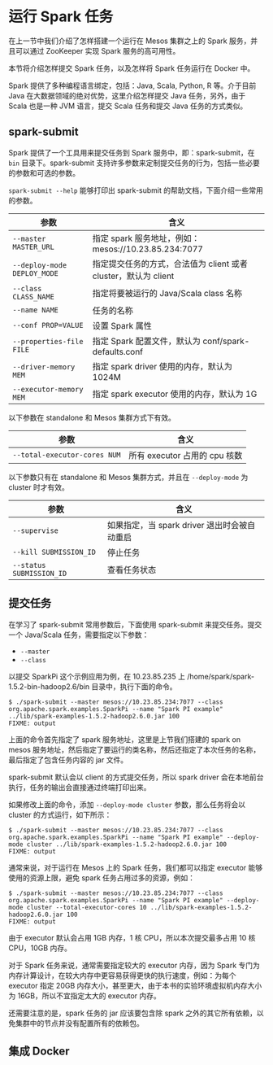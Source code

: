 # 运行 Spark 任务

在上一节中我们介绍了怎样搭建一个运行在 Mesos 集群之上的 Spark 服务，并且可以通过 ZooKeeper 实现 Spark 服务的高可用性。

本节将介绍怎样提交 Spark 任务，以及怎样将 Spark 任务运行在 Docker 中。

Spark 提供了多种编程语言绑定，包括：Java, Scala, Python, R 等。介于目前 Java 在大数据领域的绝对优势，这里介绍怎样提交 Java 任务，另外，由于 Scala 也是一种 JVM 语言，提交 Scala 任务和提交 Java 任务的方式类似。

## spark-submit

Spark 提供了一个工具用来提交任务到 Spark 服务中，即：spark-submit，在 `bin` 目录下。spark-submit 支持许多参数来定制提交任务的行为，包括一些必要的参数和可选的参数。

`spark-submit --help` 能够打印出 spark-submit 的帮助文档，下面介绍一些常用的参数。

参数 | 含义
------ | -----
`--master MASTER_URL` | 指定 spark 服务地址，例如：mesos://10.23.85.234:7077
`--deploy-mode DEPLOY_MODE` | 指定提交任务的方式，合法值为 client 或者 cluster，默认为 client
`--class CLASS_NAME` | 指定将要被运行的 Java/Scala class 名称
`--name NAME` | 任务的名称
`--conf PROP=VALUE` | 设置 Spark 属性
`--properties-file FILE` | 指定 Spark 配置文件，默认为 conf/spark-defaults.conf
`--driver-memory MEM` | 指定 spark driver 使用的内存，默认为 1024M
`--executor-memory MEM` | 指定 spark executor 使用的内存，默认为 1G

以下参数在 standalone 和 Mesos 集群方式下有效。

参数 | 含义
------ | -----
`--total-executor-cores NUM` | 所有 executor 占用的 cpu 核数

以下参数只有在 standalone 和 Mesos 集群方式，并且在 `--deploy-mode` 为 cluster 时才有效。

参数 | 含义
------ | -----
`--supervise` | 如果指定，当 spark driver 退出时会被自动重启
`--kill SUBMISSION_ID` | 停止任务
`--status SUBMISSION_ID` | 查看任务状态

## 提交任务

在学习了 spark-submit 常用参数后，下面使用 spark-submit 来提交任务。提交一个 Java/Scala 任务，需要指定以下参数：

  - `--master`
  - `--class`

以提交 SparkPi 这个示例应用为例，在 10.23.85.235 上 /home/spark/spark-1.5.2-bin-hadoop2.6/bin 目录中，执行下面的命令。

```
$ ./spark-submit --master mesos://10.23.85.234:7077 --class org.apache.spark.examples.SparkPi --name "Spark PI example" ../lib/spark-examples-1.5.2-hadoop2.6.0.jar 100
FIXME: output
```

上面的命令首先指定了 spark 服务地址，这里是上节我们搭建的 spark on mesos 服务地址，然后指定了要运行的类名称，然后还指定了本次任务的名称，最后指定了包含任务内容的 jar 文件。

spark-submit 默认会以 client 的方式提交任务，所以 spark driver 会在本地前台执行，任务的输出会直接通过终端打印出来。

如果修改上面的命令，添加 `--deploy-mode cluster` 参数，那么任务将会以 cluster 的方式运行，如下所示：

```
$ ./spark-submit --master mesos://10.23.85.234:7077 --class org.apache.spark.examples.SparkPi --name "Spark PI example" --deploy-mode cluster ../lib/spark-examples-1.5.2-hadoop2.6.0.jar 100
FIXME: output
```

通常来说，对于运行在 Mesos 上的 Spark 任务，我们都可以指定 executor 能够使用的资源上限，避免 spark 任务占用过多的资源，例如：

```
$ ./spark-submit --master mesos://10.23.85.234:7077 --class org.apache.spark.examples.SparkPi --name "Spark PI example" --deploy-mode cluster --total-executor-cores 10 ../lib/spark-examples-1.5.2-hadoop2.6.0.jar 100
FIXME: output
```

由于 executor 默认会占用 1GB 内存，1 核 CPU，所以本次提交最多占用 10 核 CPU，10GB 内存。

对于 Spark 任务来说，通常需要指定较大的 executor 内存，因为 Spark 专门为内存计算设计，在较大内存中更容易获得更快的执行速度，例如：为每个 executor 指定 20GB 内存大小，甚至更大，由于本书的实验环境虚拟机内存大小为 16GB，所以不宜指定太大的 executor 内存。

还需要注意的是，spark 任务的 jar 应该要包含除 spark 之外的其它所有依赖，以免集群中的节点并没有配置所有的依赖包。

## 集成 Docker

